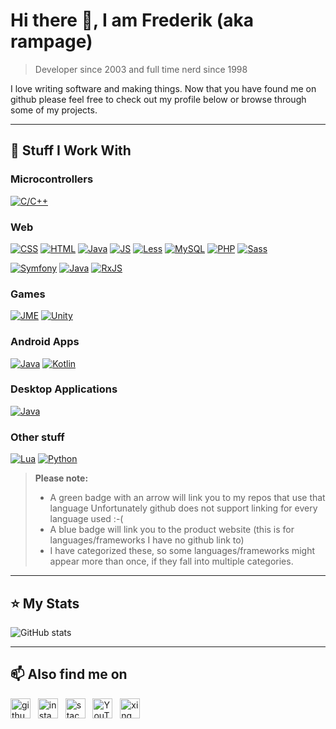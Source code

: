 # Hi there 👋, I am Frederik (aka rampage)
> Developer since 2003 and full time nerd since 1998

I love writing software and making things. Now that you have found me on github 
please feel free to check out my profile below or browse through some of 
my projects.

---

## :wrench: Stuff I Work With

### Microcontrollers
[![C/C++](https://img.shields.io/badge/C/C++-&#x2714;-green)][rcpp]

### Web
[![CSS](https://img.shields.io/badge/CSS-&#x2714;-green)][ecss]
[![HTML](https://img.shields.io/badge/HTML-&#x1F855;-blue)][ehtml]
[![Java](https://img.shields.io/badge/Java-&#x2714;-green)][rjava]
[![JS](https://img.shields.io/badge/JavaScript-&#x2714;-green)][rjs]
[![Less](https://img.shields.io/badge/Less-&#x1F855;-blue)][eless]
[![MySQL](https://img.shields.io/badge/MySQL-&#x1F855;-blue)][emysql]
[![PHP](https://img.shields.io/badge/PHP-&#x1F855;-blue)][ephp]
[![Sass](https://img.shields.io/badge/Sass-&#x1F855;-blue)][esass]

[![Symfony](https://img.shields.io/badge/Symfony-&#x1F855;-blue)][esymfony]
[![Java](https://img.shields.io/badge/React-&#x1F855;-blue)][ereact]
[![RxJS](https://img.shields.io/badge/RxJS-&#x1F855;-blue)][erxjs]

### Games
[![JME](https://img.shields.io/badge/JME-&#x1F855;-blue)][ejme]
[![Unity](https://img.shields.io/badge/Unity-&#x1F855;-blue)][eunity]

### Android Apps
[![Java](https://img.shields.io/badge/Java-&#x2714;-green)][rjava]
[![Kotlin](https://img.shields.io/badge/Kotlin-&#x1F855;-blue)][ekotlin]

### Desktop Applications
[![Java](https://img.shields.io/badge/Java-&#x2714;-green)][rjava]

### Other stuff
[![Lua](https://img.shields.io/badge/Lua-&#x2714;-green)][rlua]
[![Python](https://img.shields.io/badge/Python-&#x2714;-green)][rpy]

> **Please note:** 
> - A green badge with an arrow will link you to my repos that use that language
>   Unfortunately github does not support linking for every language used :-(
> - A blue badge will link you to the product website 
>   (this is for languages/frameworks I have no github link to)
> - I have categorized these, so some languages/frameworks might appear more 
>   than once, if they fall into multiple categories.

---

## :star: My Stats

![GitHub stats](https://github-readme-stats.vercel.app/api?username=rampage128&show_icons=true&count_private=true&hide_border=true&hide_title=true)  

---

## :mailbox: Also find me on

[<img src='https://cdn.jsdelivr.net/npm/simple-icons@3.0.1/icons/github.svg' alt='github' height='32'>](https://github.com/rampage128) &nbsp; 
[<img src='https://cdn.jsdelivr.net/npm/simple-icons@3.0.1/icons/instagram.svg' alt='instagram' height='32'>](https://www.instagram.com/rampage.128/) &nbsp; 
[<img src='https://cdn.jsdelivr.net/npm/simple-icons@3.0.1/icons/stackoverflow.svg' alt='stackoverflow' height='32'>](https://stackoverflow.com/users/650074) &nbsp; 
[<img src='https://cdn.jsdelivr.net/npm/simple-icons@3.0.1/icons/youtube.svg' alt='YouTube' height='32'>](https://www.youtube.com/channel/UC0dtMXhJJpWCZ0Cf5kpKEgg) &nbsp; 
[<img src='https://cdn.jsdelivr.net/npm/simple-icons@3.0.1/icons/xing.svg' alt='xing' height='32'>](https://www.xing.com/profile/Frederik_Wolter)  


[rcpp]: https://github.com/rampage128?tab=repositories&q=&type=&language=c%2B%2B
[rjava]: https://github.com/rampage128?tab=repositories&q=&type=&language=java
[rjs]: https://github.com/rampage128?tab=repositories&q=&type=&language=javascript
[rlua]: https://github.com/rampage128?tab=repositories&q=&type=&language=lua
[rpy]: https://github.com/rampage128?tab=repositories&q=&type=&language=python
[esymfony]: https://symfony.com/
[ereact]: https://reactjs.org/
[esass]: https://sass-lang.com/
[eless]: http://lesscss.org/
[ejme]: https://jmonkeyengine.org/
[eunity]: https://unity.com/
[ehtml]: https://www.w3.org/html/
[ecss]: https://www.w3.org/Style/CSS/
[ephp]: https://www.php.net/
[ekotlin]: https://kotlinlang.org/
[erxjs]: https://rxjs-dev.firebaseapp.com/
[emysql]: https://www.mysql.com/